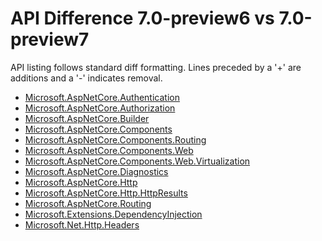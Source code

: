 # API Difference 7.0-preview6 vs 7.0-preview7

API listing follows standard diff formatting.
Lines preceded by a '+' are additions and a '-' indicates removal.

* [Microsoft.AspNetCore.Authentication](7.0-preview7_Microsoft.AspNetCore.Authentication.md)
* [Microsoft.AspNetCore.Authorization](7.0-preview7_Microsoft.AspNetCore.Authorization.md)
* [Microsoft.AspNetCore.Builder](7.0-preview7_Microsoft.AspNetCore.Builder.md)
* [Microsoft.AspNetCore.Components](7.0-preview7_Microsoft.AspNetCore.Components.md)
* [Microsoft.AspNetCore.Components.Routing](7.0-preview7_Microsoft.AspNetCore.Components.Routing.md)
* [Microsoft.AspNetCore.Components.Web](7.0-preview7_Microsoft.AspNetCore.Components.Web.md)
* [Microsoft.AspNetCore.Components.Web.Virtualization](7.0-preview7_Microsoft.AspNetCore.Components.Web.Virtualization.md)
* [Microsoft.AspNetCore.Diagnostics](7.0-preview7_Microsoft.AspNetCore.Diagnostics.md)
* [Microsoft.AspNetCore.Http](7.0-preview7_Microsoft.AspNetCore.Http.md)
* [Microsoft.AspNetCore.Http.HttpResults](7.0-preview7_Microsoft.AspNetCore.Http.HttpResults.md)
* [Microsoft.AspNetCore.Routing](7.0-preview7_Microsoft.AspNetCore.Routing.md)
* [Microsoft.Extensions.DependencyInjection](7.0-preview7_Microsoft.Extensions.DependencyInjection.md)
* [Microsoft.Net.Http.Headers](7.0-preview7_Microsoft.Net.Http.Headers.md)
